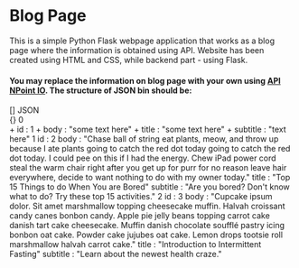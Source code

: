 # Blog Page<br>
This is a simple Python Flask webpage application that works as a blog page where the information is obtained using API. Website has been created using HTML and CSS, while backend part - using Flask. <br>

#### You may replace the information on blog page with your own using [API NPoint IO](https://www.npoint.io/). The structure of JSON bin should be: 
[] JSON<br>
 {} 0 <br>
    + id : 1
    + body : "some text here"
    + title : "some text here"
    + subtitle : "text here"
1
id : 2
body : "Chase ball of string eat plants, meow, and throw up because I ate plants going to catch the red dot today going to catch the red dot today. I could pee on this if I had the energy. Chew iPad power cord steal the warm chair right after you get up for purr for no reason leave hair everywhere, decide to want nothing to do with my owner today."
title : "Top 15 Things to do When You are Bored"
subtitle : "Are you bored? Don't know what to do? Try these top 15 activities."
2
id : 3
body : "Cupcake ipsum dolor. Sit amet marshmallow topping cheesecake muffin. Halvah croissant candy canes bonbon candy. Apple pie jelly beans topping carrot cake danish tart cake cheesecake. Muffin danish chocolate soufflé pastry icing bonbon oat cake. Powder cake jujubes oat cake. Lemon drops tootsie roll marshmallow halvah carrot cake."
title : "Introduction to Intermittent Fasting"
subtitle : "Learn about the newest health craze."
